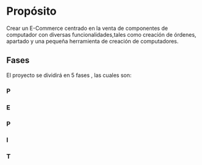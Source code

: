 # Propósito
Crear un E-Commerce centrado en la venta de componentes de computador con diversas funcionalidades,tales como creación de órdenes, apartado y una pequeña herramienta de creación de computadores.
## Fases
El proyecto se dividirá en 5 fases , las cuales son:
### P

### E

### P

### I

### T   
